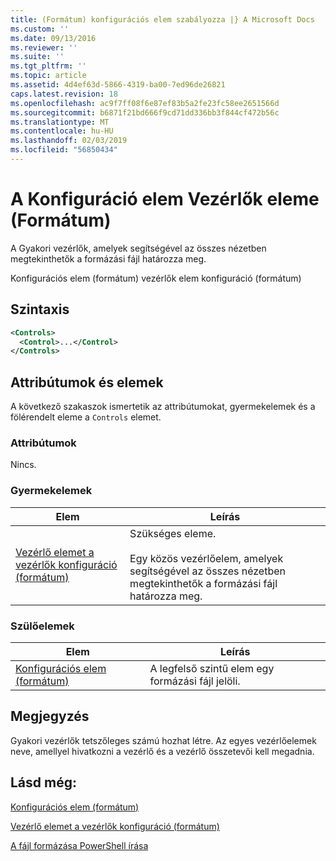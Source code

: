 ```yaml
---
title: (Formátum) konfigurációs elem szabályozza |} A Microsoft Docs
ms.custom: ''
ms.date: 09/13/2016
ms.reviewer: ''
ms.suite: ''
ms.tgt_pltfrm: ''
ms.topic: article
ms.assetid: 4d4ef63d-5866-4319-ba00-7ed96de26821
caps.latest.revision: 18
ms.openlocfilehash: ac9f7ff08f6e87ef83b5a2fe23fc58ee2651566d
ms.sourcegitcommit: b6871f21bd666f9cd71dd336bb3f844cf472b56c
ms.translationtype: MT
ms.contentlocale: hu-HU
ms.lasthandoff: 02/03/2019
ms.locfileid: "56850434"
---
```

# <a name="controls-element-for-configuration-format"></a>A Konfiguráció elem Vezérlők eleme (Formátum)

A Gyakori vezérlők, amelyek segítségével az összes nézetben megtekinthetők a formázási fájl határozza meg.

Konfigurációs elem (formátum) vezérlők elem konfiguráció (formátum)

## <a name="syntax"></a>Szintaxis

```xml
<Controls>
  <Control>...</Control>
</Controls>
```

## <a name="attributes-and-elements"></a>Attribútumok és elemek

A következő szakaszok ismertetik az attribútumokat, gyermekelemek és a fölérendelt eleme a `Controls` elemet.

### <a name="attributes"></a>Attribútumok

Nincs.

### <a name="child-elements"></a>Gyermekelemek

|Elem|Leírás|
|-------------|-----------------|
|[Vezérlő elemet a vezérlők konfiguráció (formátum)](./control-element-for-controls-for-configuration-format.md)|Szükséges eleme.<br /><br /> Egy közös vezérlőelem, amelyek segítségével az összes nézetben megtekinthetők a formázási fájl határozza meg.|

### <a name="parent-elements"></a>Szülőelemek

|Elem|Leírás|
|-------------|-----------------|
|[Konfigurációs elem (formátum)](./configuration-element-format.md)|A legfelső szintű elem egy formázási fájl jelöli.|

## <a name="remarks"></a>Megjegyzés

Gyakori vezérlők tetszőleges számú hozhat létre. Az egyes vezérlőelemek neve, amellyel hivatkozni a vezérlő és a vezérlő összetevői kell megadnia.

## <a name="see-also"></a>Lásd még:

[Konfigurációs elem (formátum)](./configuration-element-format.md)

[Vezérlő elemet a vezérlők konfiguráció (formátum)](./control-element-for-controls-for-configuration-format.md)

[A fájl formázása PowerShell írása](./writing-a-powershell-formatting-file.md)
